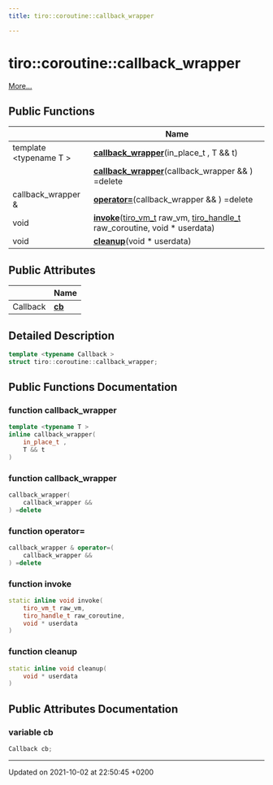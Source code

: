 ```yaml
---
title: tiro::coroutine::callback_wrapper

---
```


# tiro::coroutine::callback_wrapper



 [More...](#detailed-description)

## Public Functions

|                | Name           |
| -------------- | -------------- |
| template <typename T \> <br>| **[callback_wrapper](/docs/api/classes/structtiro_1_1coroutine_1_1callback__wrapper#function-callback-wrapper)**(in&#95;place&#95;t , T && t) |
| | **[callback_wrapper](/docs/api/classes/structtiro_1_1coroutine_1_1callback__wrapper#function-callback-wrapper)**(callback&#95;wrapper && ) =delete |
| callback_wrapper & | **[operator=](/docs/api/classes/structtiro_1_1coroutine_1_1callback__wrapper#function-operator=)**(callback&#95;wrapper && ) =delete |
| void | **[invoke](/docs/api/classes/structtiro_1_1coroutine_1_1callback__wrapper#function-invoke)**([tiro&#95;vm&#95;t](/docs/api/files/def&#95;8h#typedef-tiro-vm-t) raw_vm, [tiro&#95;handle&#95;t](/docs/api/files/def&#95;8h#typedef-tiro-handle-t) raw_coroutine, void &#42; userdata) |
| void | **[cleanup](/docs/api/classes/structtiro_1_1coroutine_1_1callback__wrapper#function-cleanup)**(void &#42; userdata) |

## Public Attributes

|                | Name           |
| -------------- | -------------- |
| Callback | **[cb](/docs/api/classes/structtiro_1_1coroutine_1_1callback__wrapper#variable-cb)**  |

## Detailed Description

```cpp
template <typename Callback >
struct tiro::coroutine::callback_wrapper;
```

## Public Functions Documentation

### function callback_wrapper

```cpp
template <typename T >
inline callback_wrapper(
    in_place_t ,
    T && t
)
```


### function callback_wrapper

```cpp
callback_wrapper(
    callback_wrapper && 
) =delete
```


### function operator=

```cpp
callback_wrapper & operator=(
    callback_wrapper && 
) =delete
```


### function invoke

```cpp
static inline void invoke(
    tiro_vm_t raw_vm,
    tiro_handle_t raw_coroutine,
    void * userdata
)
```


### function cleanup

```cpp
static inline void cleanup(
    void * userdata
)
```


## Public Attributes Documentation

### variable cb

```cpp
Callback cb;
```


-------------------------------

Updated on 2021-10-02 at 22:50:45 +0200